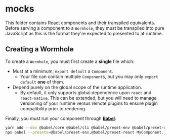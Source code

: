 # __mocks__
This folder contains React components and their transpiled equivalents. Before serving a component to a `Wormhole`, they must be transpiled into pure JavaScript as this is the format they're expected to presented to at runtime.

## Creating a Wormhole
To create a `Wormhole`, you must first create a **single** file which:
  - Must at a minimum, `export default` a `Component`.
    - Your file can contain multiple `Component`s, but you may only `export default` **one** of them.
  - Depend purely on the global scope of the runtime application.
    - By default, it only supports global dependence upon `react` and `react-native`. This can be extended, but you will need to manage versioning of your runtime versus remote plugins to ensure plugin compatibility prior to rendering.

Finally, you must run your component through [**Babel**](https://babeljs.io/docs/en/babel-cli):

```sh
yarn add --dev @babel/core @babel/cli @babel/preset-env @babel/preset-react
npx babel --presets=@babel/preset-env,@babel/preset-react MyComponent.jsx -o MyWormhole.js
```
